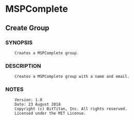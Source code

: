 # MSPComplete
## Create Group
### SYNOPSIS
```
    Creates a MSPComplete group.
```
### DESCRIPTION
```
    Creates a MSPComplete group with a name and email.
```
### NOTES
```
    Version: 1.0
    Date: 23 August 2018
    Copyright (c) BitTitan, Inc. All rights reserved.
    Licensed under the MIT License.
```

